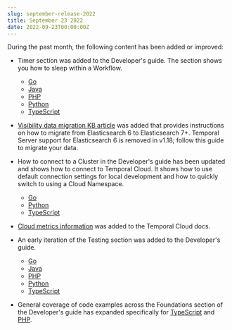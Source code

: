 ```yaml
---
slug: september-release-2022
title: September 23 2022
date: 2022-09-23T00:00:00Z
---
```


During the past month, the following content has been added or improved:

- Timer section was added to the Developer's guide.
  The section shows you how to sleep within a Workflow.

  - [Go](/dev-guide/go/features/#timers)
  - [Java](/dev-guide/java/features/#timers)
  - [PHP](/dev-guide/php/features/#timers)
  - [Python](/dev-guide/python/features/#timers)
  - [TypeScript](/dev-guide/typescript/features/#timers)

- [Visibility data migration KB article](/kb/migrate-visibility-data-from-es6) was added that provides instructions on how to migrate from Elasticsearch 6 to Elasticsearch 7+.
  Temporal Server support for Elasticsearch 6 is removed in v1.18; follow this guide to migrate your data.

- How to connect to a Cluster in the Developer's guide has been updated and shows how to connect to Temporal Cloud.
  It shows how to use default connection settings for local development and how to quickly switch to using a Cloud Namespace.

  - [Go](/dev-guide/go/foundations/#connect-to-a-cluster)
  - [Python](/dev-guide/go/foundations/#connect-to-a-cluster)
  - [TypeScript](/dev-guide/go/foundations/#connect-to-a-cluster)

- [Cloud metrics information](/cloud/how-to-monitor-temporal-cloud-metrics) was added to the Temporal Cloud docs.

- An early iteration of the Testing section was added to the Developer's guide.

  - [Go](/dev-guide/go/testing)
  - [Java](/dev-guide/java/testing)
  - [PHP](/dev-guide/php/testing)
  - [Python](/dev-guide/python/testing)
  - [TypeScript](/dev-guide/typescript/testing)

- General coverage of code examples across the Foundations section of the Developer's guide has expanded specifically for [TypeScript](/dev-guide/typescript/foundations) and [PHP](/dev-guide/php/foundations).
